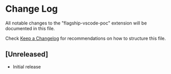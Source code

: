 # Change Log

All notable changes to the "flagship-vscode-poc" extension will be documented in this file.

Check [Keep a Changelog](http://keepachangelog.com/) for recommendations on how to structure this file.

## [Unreleased]

- Initial release